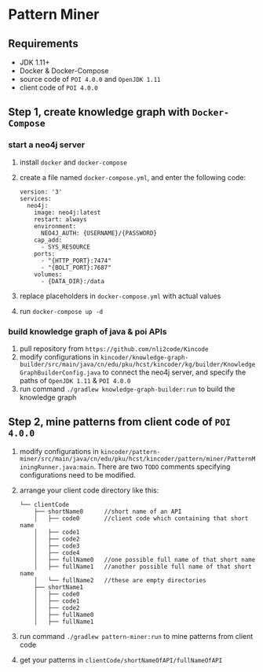 # Pattern Miner

## Requirements

* JDK 1.11+
* Docker & Docker-Compose
* source code of `POI 4.0.0` and `OpenJDK 1.11`
* client code of `POI 4.0.0`

## Step 1, create knowledge graph with `Docker-Compose`

### start a neo4j server

1. install `docker` and `docker-compose`
2. create a file named `docker-compose.yml`, and enter the following code:

    ```
    version: '3'
    services:
      neo4j:
        image: neo4j:latest
        restart: always
        environment:
          NEO4J_AUTH: {USERNAME}/{PASSWORD}
        cap_add:
          - SYS_RESOURCE
        ports:
          - "{HTTP_PORT}:7474"
          - "{BOLT_PORT}:7687"
        volumes:
          - {DATA_DIR}:/data
    ```
    
3. replace placeholders in `docker-compose.yml` with actual values
4. run `docker-compose up -d`

### build knowledge graph of java & poi APIs

1. pull repository from `https://github.com/nli2code/Kincode`
2. modify configurations in `kincoder/knowledge-graph-builder/src/main/java/cn/edu/pku/hcst/kincoder/kg/builder/KnowledgeGraphBuilderConfig.java` to connect the neo4j server, and specify the paths of `OpenJDK 1.11` & `POI 4.0.0`
3. run command `./gradlew knowledge-graph-builder:run` to build the knowledge graph

## Step 2, mine patterns from client code of `POI 4.0.0`

1. modify configurations in `kincoder/pattern-miner/src/main/java/cn/edu/pku/hcst/kincoder/pattern/miner/PatternMiningRunner.java:main`. There are two `TODO` comments specifying configurations need to be modified.
2. arrange your client code directory like this:

    ```
    └── clientCode
        ├── shortName0      //short name of an API
        │   ├── code0       //client code which containing that short name
        │   ├── code1
        │   ├── code2
        │   ├── code3
        │   ├── code4
        │   ├── fullName0   //one possible full name of that short name
        │   ├── fullName1   //another possible full name of that short name
        │   └── fullName2   //these are empty directories
        ├── shortName1
        │   ├── code0
        │   ├── code1
        │   ├── code2
        │   ├── fullName0
        │   ├── fullName1
    ```
3. run command `./gradlew pattern-miner:run` to mine patterns from client code
4. get your patterns in `clientCode/shortNameOfAPI/fullNameOfAPI`
